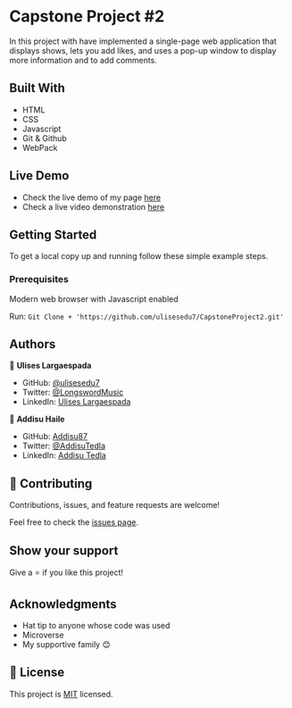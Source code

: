 # Capstone Project #2
In this project with have implemented a single-page web application that displays shows, lets you add likes, and uses a pop-up window to display more information and to add comments.

## Built With

- HTML
- CSS
- Javascript
- Git & Github
- WebPack

## Live Demo

- Check the live demo of my page [here]()
- Check a live video demonstration [here](https://drive.google.com/file/d/19e7uoclDBs4jyZ7ZCuFyhWfWnJ0fyTK0/view?usp=sharing)

## Getting Started

To get a local copy up and running follow these simple example steps.

### Prerequisites

Modern web browser with Javascript enabled

Run: `Git Clone + 'https://github.com/ulisesedu7/CapstoneProject2.git'`

## Authors

👤 **Ulises Largaespada**

- GitHub: [@ulisesedu7](https://github.com/ulisesedu7)
- Twitter: [@LongswordMusic](https://twitter.com/LongswordMusic)
- LinkedIn: [Ulises Largaespada](https://www.linkedin.com/in/ulises-largaespada-45570b1a4/)

👤 **Addisu Haile**

- GitHub: [Addisu87](https://github.com/Addisu87)
- Twitter: [@AddisuTedla](https://twitter.com/AddisuTedla)
- LinkedIn: [Addisu Tedla](https://www.linkedin.com/in/addisu-tedla-8b4a10143/)

## 🤝 Contributing

Contributions, issues, and feature requests are welcome!

Feel free to check the [issues page](../../issues/).

## Show your support

Give a ⭐️ if you like this project!

## Acknowledgments

- Hat tip to anyone whose code was used
- Microverse
- My supportive family 😊

## 📝 License

This project is [MIT](./MIT.md) licensed.
